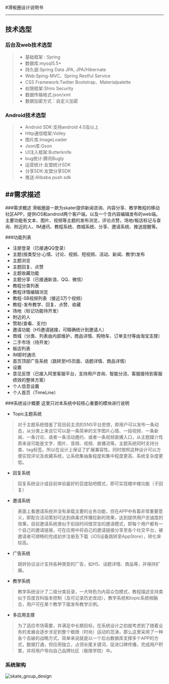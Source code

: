 
#滑板圈设计说明书

------
## 技术选型
### 后台及web技术选型

> * 基础框架 : Spring
> * 数据库:mysql5.5+
> * 持久层:Spring Data JPA, JPA/Hibernate
> * Web:Sping-MVC、Spring Restful Service
> * CSS Framework:Twitter Bootstrap、Materialpalette
> * 权限框架:Shiro Security
> * 数据传输格式:json/xml
> * 数据加密方式：自定义加密


### Android技术选型 
> * Android SDK:支持android 4.0及以上
> * Http通信框架:Volley
> * 图片库:ImageLoader
> * Json库:Gson
> * UI注入框架:Butterknife
> * bug统计:腾讯Bugly
> * 运营统计:友盟统计SDK
> * 分享SDK:友盟分享SDK
> * 推送:Alibaba push sdk


##需求描述
------
###需求概述
滑板圈是一款为skater提供新闻咨询、内容分享、教学教程的移动社区APP，提供iOS和android两个客户端，以及一个含内容编辑发布的web端。主要功能有文本、图片、视频等主题的发布浏览，评论点赞，场地/板店标记与查询、附近的人、IM通讯、教程系统、商城系统、分享、邀请系统、推送提醒等。

###功能列表
* 注册登录（已接通QQ登录）
* 主题(按类型分:心情、讨论、视频、短视频、活动、新闻、教学)发布
* 主题浏览
* 主题回复、点赞
* 主题收藏功能
* 主题分享（已接通新浪、QQ、微信）
* 教程分类列表
* 教程详情编辑浏览
* 教程-SB视频列表（接近3万个视频）
* 教程-发布教学、回复、点赞、收藏
* 场地（标记功能待开发）
* 附近的人
* 赞助(查看、支付)
* 邀请功能（H5邀请链接，可精确统计到邀请人）
* 商城（分类、列表由内部维护，商品详情、购物车、订单支付等由淘宝支撑）
* 二手市场（待开发）
* 板店列表
* IM即时通讯
* 首页顶部广告系统（跳转至H5页面、话题详情、商品详情）
* 设置
* 意见反馈（已接入阿里客服平台，支持用户咨询、智能分流、客服接待到客服绩效的整体方案）
*  个人信息设置
* 个人首页（TimeLine）


###系统设计概要
这里只对本系统中较核心重要的模块进行说明

 - Topic主题系统

> 对于主题系统借鉴了现目前主流的SNS平台思想，即用户可以发布一条动态，从分类上来说它可以是一条简单的文字图片心情、一段视频、一条新闻、一条讨论、或者一条活动邀约、或者一条视频直播入口，从主题媒介性质来说可能是文字、图片、音频、视频、直播流等。主题系统同时支持分类、tag标签。所以在设计上保证了扩展兼容性。同时按照这种设计可以方便实现评论及收藏系统，让系统集抽象程度和集中程度更高、系统复杂度更低。

- 回复系统

> 回复系统设计成目前体验最好的百度贴吧模式，即可实现楼中楼功能（子回复）

- 邀请系统

> 表面上看邀请系统并没有承载主要的业务功能，但在APP中有着非常重要意义，即配合活动策划可达到病毒式传播拉新的效果，达到提供用户忠诚度的效果。目前邀请系统类似于前段时间借贷宝的邀请模式，即每个用户都有一个自己的邀请链接，可在应用中将自己的邀请链接分享至各个社交平台，被邀请者可顺畅的完成初步注册及下载（iOS设备跳转至AppStore），转化率较高。

- 广告系统

> 跳转协议设计支持各种类型的广告，如H5、话题详情、商品等，并保持扩展。

- 教学系统

> 教学系统设计了二级分类目录，一大特色为内容众包模式，教程描述支持类似于百度百科版本控制（及可记录历史改动），教学系统和topic系统相融合，用户可在某个教学下面发布教学示例。

- 多应用支撑

> 为了适应市场需要，并满足中长期目标，在系统设计之初就考虑到了随着业务的发展会逐步涉足到整个极限（时尚）运动的范涛，那么这里采用了一种各个击破的战略方式，简单来说就是以一个后台数据库支撑多个APP的方式，数据打通，但应用独立，占领长尾关键词，促进口碑传播，完成用户积累，并将用户导向自己品牌社区（极限学院）中。


### 系统架构
![skate_group_design](http://download.jixianxueyuan.com/skate_group_design.jpg)
